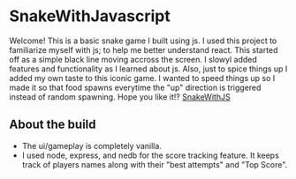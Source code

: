 # SnakeWithJavascript
Welcome! This is a basic snake game I built using js. I used this project to familiarize myself with js; to help me better understand react.
This started off as a simple black line moving accross the screen. I slowyl added features and functionality as I learned about js. Also, just to spice things up
I added my own taste to this iconic game. I wanted to speed things up so I made it so that food spawns everytime the "up" direction is triggered instead of random 
spawning. Hope you like it!? [SnakeWithJS](https://snake-gamejs.herokuapp.com)

## About the build
- The ui/gameplay is completely vanilla.
- I used node, express, and nedb for the score tracking feature. It keeps track of players names along with their "best attempts" and "Top Score".
